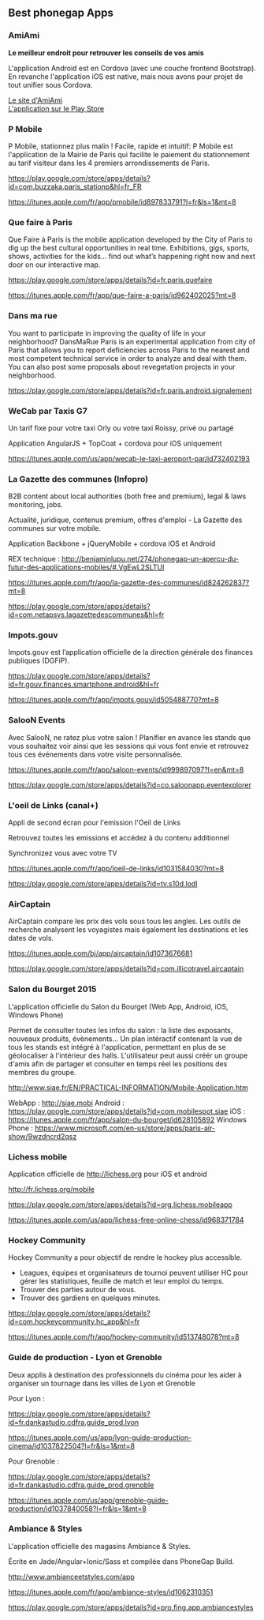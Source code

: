 ## Best phonegap Apps

### AmiAmi

**Le meilleur endroit pour retrouver les conseils de vos amis**

L'application Android est en Cordova (avec une couche frontend Bootstrap). En revanche l'application iOS est native, mais nous avons pour projet de tout unifier sous Cordova.

<a href="http://www.amiami-app.com">Le site d'AmiAmi</a><br/>
<a href="https://play.google.com/store/apps/details?id=com.amiami.app.alpha">L'application sur le Play Store</a>

### P Mobile

P Mobile, stationnez plus malin !
Facile, rapide et intuitif:
P Mobile est l'application de la Mairie de Paris qui facilite le paiement du stationnement au tarif visiteur dans les 4 premiers arrondissements de Paris.

https://play.google.com/store/apps/details?id=com.buzzaka.paris_stationp&hl=fr_FR

https://itunes.apple.com/fr/app/pmobile/id897833791?l=fr&ls=1&mt=8

### Que faire à Paris

Que Faire à Paris is the mobile application developed by the City of Paris to dig up the best cultural opportunities in real time. Exhibitions, gigs, sports, shows, activities for the kids… find out what’s happening right now and next door on our interactive map.

https://play.google.com/store/apps/details?id=fr.paris.quefaire

https://itunes.apple.com/fr/app/que-faire-a-paris/id962402025?mt=8

### Dans ma rue

You want to participate in improving the quality of life in your neighborhood? DansMaRue Paris is an experimental application from city of Paris that allows you to report deficiencies across Paris to the nearest and most competent technical service in order to analyze and deal with them. You can also post some proposals about revegetation projects in your neighborhood.

https://play.google.com/store/apps/details?id=fr.paris.android.signalement

### WeCab par Taxis G7

Un tarif fixe pour votre taxi Orly ou votre taxi Roissy, privé ou partagé

Application AngularJS + TopCoat + cordova pour iOS uniquement

https://itunes.apple.com/us/app/wecab-le-taxi-aeroport-par/id732402193

### La Gazette des communes (Infopro)

B2B content about local authorities (both free and premium), legal & laws monitoring, jobs.

Actualité, juridique, contenus premium, offres d'emploi - La Gazette des communes sur votre mobile.

Application Backbone + jQueryMobile + cordova iOS et Android

REX technique : http://benjaminlupu.net/274/phonegap-un-apercu-du-futur-des-applications-mobiles/#.VgEwL2SLTUI

https://itunes.apple.com/fr/app/la-gazette-des-communes/id824262837?mt=8

https://play.google.com/store/apps/details?id=com.netapsys.lagazettedescommunes&hl=fr

### Impots.gouv

Impots.gouv est l’application officielle de la direction générale des finances publiques (DGFiP).

https://play.google.com/store/apps/details?id=fr.gouv.finances.smartphone.android&hl=fr

https://itunes.apple.com/fr/app/impots.gouv/id505488770?mt=8

### SalooN Events

Avec SalooN, ne ratez plus votre salon ! Planifier en avance les stands que vous souhaitez voir ainsi que les sessions qui vous font envie et retrouvez tous ces événements dans votre visite personnalisée. 

https://itunes.apple.com/fr/app/saloon-events/id999897097?l=en&mt=8

https://play.google.com/store/apps/details?id=co.saloonapp.eventexplorer


### L'oeil de Links (canal+)

Appli de second écran pour l'emission l'Oeil de Links

Retrouvez toutes les emissions et accédez à du contenu additionnel

Synchronizez vous avec votre TV

https://itunes.apple.com/fr/app/loeil-de-links/id1031584030?mt=8

https://play.google.com/store/apps/details?id=tv.s10d.lodl

### AirCaptain

AirCaptain compare les prix des vols sous tous les angles. Les outils de recherche analysent les voyagistes mais également les destinations et les dates de vols.

https://itunes.apple.com/bj/app/aircaptain/id1073676681

https://play.google.com/store/apps/details?id=com.illicotravel.aircaptain

### Salon du Bourget 2015

L'application officielle du Salon du Bourget (Web App, Android, iOS, Windows Phone)

Permet de consulter toutes les infos du salon : la liste des exposants, nouveaux produits, évènements... Un plan intéractif contenant la vue de tous les stands est intégré à l'application, permettant en plus de se géolocaliser à l'intérieur des halls. L'utilisateur peut aussi créér un groupe d'amis afin de partager et consulter en temps réel les positions des membres du groupe.

http://www.siae.fr/EN/PRACTICAL-INFORMATION/Mobile-Application.htm

WebApp : http://siae.mobi
Android : https://play.google.com/store/apps/details?id=com.mobilespot.siae
iOS : https://itunes.apple.com/fr/app/salon-du-bourget/id628105892
Windows Phone : https://www.microsoft.com/en-us/store/apps/paris-air-show/9wzdncrd2qsz

### Lichess mobile

Application officielle de http://lichess.org pour iOS et android

http://fr.lichess.org/mobile

https://play.google.com/store/apps/details?id=org.lichess.mobileapp

https://itunes.apple.com/us/app/lichess-free-online-chess/id968371784

### Hockey Community

Hockey Community a pour objectif de rendre le hockey plus accessible.
- Leagues, équipes et organisateurs de tournoi peuvent utiliser HC pour gérer les statistiques, feuille de match et leur emploi du temps.
- Trouver des parties autour de vous.
- Trouver des gardiens en quelques minutes.

https://play.google.com/store/apps/details?id=com.hockeycommunity.hc_app&hl=fr

https://itunes.apple.com/fr/app/hockey-community/id513748078?mt=8

### Guide de production - Lyon et Grenoble

Deux applis à destination des professionnels du cinéma pour les aider à organiser un tournage dans les villes de Lyon et Grenoble

Pour Lyon :

https://play.google.com/store/apps/details?id=fr.dankastudio.cdfra.guide_prod.lyon

https://itunes.apple.com/us/app/lyon-guide-production-cinema/id1037822504?l=fr&ls=1&mt=8

Pour Grenoble :

https://play.google.com/store/apps/details?id=fr.dankastudio.cdfra.guide_prod.grenoble

https://itunes.apple.com/us/app/grenoble-guide-production/id1037840058?l=fr&ls=1&mt=8

### Ambiance & Styles

L'application officielle des magasins Ambiance & Styles. 

Écrite en Jade/Angular+Ionic/Sass et compilée dans PhoneGap Build.

http://www.ambianceetstyles.com/app

https://itunes.apple.com/fr/app/ambiance-styles/id1062310351

https://play.google.com/store/apps/details?id=pro.fing.app.ambiancestyles

